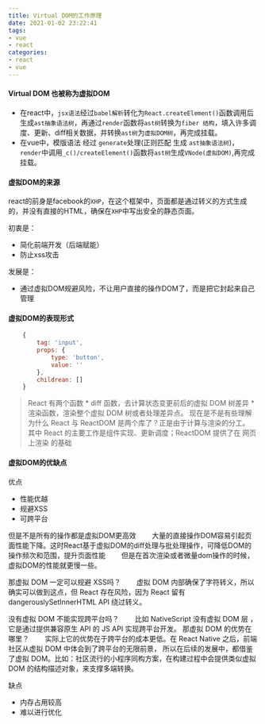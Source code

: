 ```yaml
---
title: Virtual DOM的工作原理
date: 2021-01-02 23:22:41
tags:
- vue
- react
categories: 
- react
- vue
---
```


#### Virtual DOM 也被称为虚拟DOM

* 在react中，`jsx语法`经过`babel解析`转化为`React.createElement()`函数调用后生成`ast抽象语法树`，再通过`render`函数将`ast树`转换为`fiber 结构`，填入许多调度、更新、diff相关数据，并转换`ast树`为`虚拟DOM树`，再完成挂载。
* 在vue中，模版语法 经过 `generate`处理(正则匹配 生成 `ast抽象语法树`)，`render`中调用`_c()/createElement()`函数将`ast树`生成`VNode(虚拟DOM)`,再完成挂载。

#### 虚拟DOM的来源
react的前身是facebook的`XHP`，在这个框架中，页面都是通过转义的方式生成的，并没有直接的HTML，确保在`XHP`中写出安全的静态页面。

初衷是：
* 简化前端开发（后端赋能）
* 防止xss攻击

发展是：
* 通过虚拟DOM规避风险，不让用户直接的操作DOM了，而是把它封起来自己管理

#### 虚拟DOM的表现形式

```javascript
    {
        tag: 'input',
        props: {
            type: 'button',
            value: ''
        },
        childrean: []
    }
```

> React 有两个函数
    * diff 函数，去计算状态变更前后的虚拟 DOM 树差异
    * 渲染函数，渲染整个虚拟 DOM 树或者处理差异点。
    现在是不是有些理解为什么 React 与 ReactDOM 是两个库了？正是由于计算与渲染的分工。
    其中 React 的主要工作是组件实现、更新调度；ReactDOM 提供了在 网页上渲染 的基础


#### 虚拟DOM的优缺点

优点
* 性能优越
* 规避XSS
* 可跨平台

但是不是所有的操作都是虚拟DOM更高效
&emsp;&emsp;大量的直接操作DOM容易引起页面性能下降。这时React基于虚拟DOM的diff处理与批处理操作，可降低DOM的操作频次和范围，提升页面性能
&emsp;&emsp;但是在首次渲染或者微量dom操作的时候，虚拟DOM的性能就更慢一些。

那虚拟 DOM 一定可以规避 XSS吗？
&emsp;&emsp;虚拟 DOM 内部确保了字符转义，所以确实可以做到这点，但 React 存在风险，因为 React 留有 dangerouslySetInnerHTML API 绕过转义。

没有虚拟 DOM 不能实现跨平台吗？
&emsp;&emsp;比如 NativeScript 没有虚拟 DOM 层 ，它是通过提供兼容原生 API 的 JS API 实现跨平台开发。
那虚拟 DOM 的优势在哪里？
&emsp;&emsp;实际上它的优势在于跨平台的成本更低。在 React Native 之后，前端社区从虚拟 DOM 中体会到了跨平台的无限前景，
所以在后续的发展中，都借鉴了虚拟 DOM。比如：社区流行的小程序同构方案，在构建过程中会提供类似虚拟 DOM 的结构描述对象，来支撑多端转换。

缺点
* 内存占用较高
* 难以进行优化